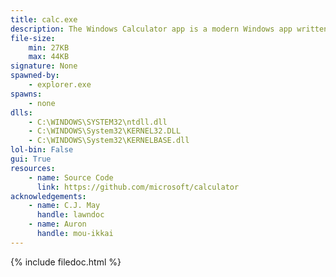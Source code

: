 ```yaml
---
title: calc.exe
description: The Windows Calculator app is a modern Windows app written in C++ and C# that ships pre-installed with Windows. The app provides standard, scientific, and programmer calculator functionality, as well as a set of converters between various units of measurement and currencies.
file-size:
    min: 27KB
    max: 44KB
signature: None
spawned-by:
    - explorer.exe
spawns:
    - none
dlls:
    - C:\WINDOWS\SYSTEM32\ntdll.dll
    - C:\WINDOWS\System32\KERNEL32.DLL
    - C:\WINDOWS\System32\KERNELBASE.dll
lol-bin: False
gui: True
resources:
    - name: Source Code
      link: https://github.com/microsoft/calculator
acknowledgements:
    - name: C.J. May
      handle: lawndoc
    - name: Auron
      handle: mou-ikkai
---
```


{% include filedoc.html %}
